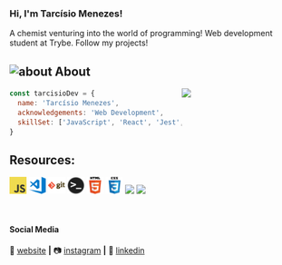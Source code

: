 ### Hi, I'm Tarcísio Menezes!

A chemist venturing into the world of programming!
Web development student at Trybe.
Follow my projects!

## <img width="45" alt="about" src="https://raw.github.com/elizarov/elizarov/master/about.png"> About

<img align="right" width="200" src="https://media3.giphy.com/media/f6hnhHkks8bk4jwjh3/giphy.gif" />

```javascript
const tarcisioDev = {
  name: 'Tarcísio Menezes',
  acknowledgements: 'Web Development',
  skillSet: ['JavaScript', 'React', 'Jest', 'HTML', 'CSS', 'RTL', 'Git', 'Redux']
}
```

## **Resources:**  

<code><img height="30" src="https://raw.githubusercontent.com/github/explore/80688e429a7d4ef2fca1e82350fe8e3517d3494d/topics/javascript/javascript.png"></code>
<code><img height="30" src="https://raw.githubusercontent.com/github/explore/80688e429a7d4ef2fca1e82350fe8e3517d3494d/topics/visual-studio-code/visual-studio-code.png"></code>
<code><img height="30" src="https://raw.githubusercontent.com/github/explore/80688e429a7d4ef2fca1e82350fe8e3517d3494d/topics/git/git.png"></code>
<code><img height="30" src="https://raw.githubusercontent.com/github/explore/80688e429a7d4ef2fca1e82350fe8e3517d3494d/topics/terminal/terminal.png"></code>
<code><img height="30" src="https://raw.githubusercontent.com/github/explore/80688e429a7d4ef2fca1e82350fe8e3517d3494d/topics/html/html.png"></code>
<code><img height="30" src="https://raw.githubusercontent.com/github/explore/80688e429a7d4ef2fca1e82350fe8e3517d3494d/topics/css/css.png"></code>
<code><img height="30" src="https://res.cloudinary.com/practicaldev/image/fetch/s--3zWuwYa3--/c_imagga_scale,f_auto,fl_progressive,h_900,q_auto,w_1600/https://dev-to-uploads.s3.amazonaws.com/uploads/articles/pdib9r9rk5j1m7oala1p.png"></code>
<code><img height="30" src="https://upload.wikimedia.org/wikipedia/commons/4/49/Redux.png"></code>


[website]: https://tarcisio-menezes.github.io/
[instagram]: https://www.instagram.com/cisao_tarcisio/
[linkedin]: https://www.linkedin.com/in/tarcísio-menezes/
<br>

#### Social Media

🏡 [website][website] **|** 
📷 [instagram][instagram] **|** 
👔 [linkedin][linkedin]
